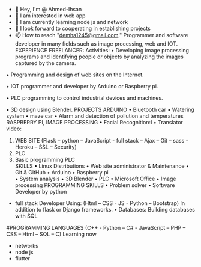 - 👋 Hey, I'm @ Ahmed-Ihsan
- 👀 I am interested in web app
- 🌱 I am currently learning node js and network
- 💞️ I look forward to cooperating in establishing projects
- 📫 How to reach "demha1245@gmail.com."
Programmer and software developer in many fields such as image processing, web and IOT.
EXPERIENCE 
FREELANCER:
Activities: 
•	Developing image processing programs and identifying people or objects by analyzing the images captured by the camera.

•	Programming and design of web sites on the Internet.

•	IOT programmer and developer by Arduino or Raspberry pi.

•	PLC programming to control industrial devices and machines.

•	3D design using Blender.
PROJECTS 
ARDUINO 
•	Bluetooth car
•	Watering system
•	maze car
•	Alarm and detection of pollution and temperatures	
RASPBERRY PI, IMAGE PROCESSING
•	Facial Recognition:ا
•	Translator video:
1.	WEB SITE
(Flask – python – JavaScript - full stack – Ajax – Git – sass - Heroku – SSL – Security)
2.	PLC
3.	Basic programming PLC	
SKILLS
•	Linux Distributions 
•	Web site administrator & Maintenance
•	Git & GitHub
•	Arduino
•	Raspberry pi	
•	System analysis
•	3D Blender
•	PLC
•	Microsoft Office
•	Image processing
PROGRAMMING SKILLS 
•	Problem solver
•	Software Developer by python
- full stack Developer
	Using:
(Html – CSS - JS - Python – Bootstrap) In addition to flask or Django frameworks.
•	Databases: Building databases with SQL

#PROGRAMMING LANGUAGES 
(C++ - Python – C# - JavaScript – PHP – CSS – Html – SQL – C)
Learning now
- networks 
- node js
- flutter


<!---
Ahmed-Ihsan/Ahmed-Ihsan is a ✨ special ✨ repository because its `README.md` (this file) appears on your GitHub profile.
You can click the Preview link to take a look at your changes.
--->
